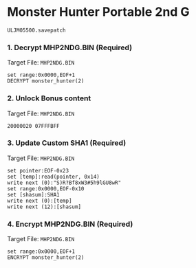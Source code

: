 #  Monster Hunter Portable 2nd G

`ULJM05500.savepatch`

### 1. Decrypt MHP2NDG.BIN (Required)

Target File: `MHP2NDG.BIN`

```
set range:0x0000,EOF+1
DECRYPT monster_hunter(2)
```

### 2. Unlock Bonus content

Target File: `MHP2NDG.BIN`

```
20000020 07FFFBFF
```

### 3. Update Custom SHA1 (Required)

Target File: `MHP2NDG.BIN`

```
set pointer:EOF-0x23
set [temp]:read(pointer, 0x14)
write next (0):"S)R?Bf8xW3#5h9lGU8wR"
set range:0x0000,EOF-0x10
set [shasum]:SHA1
write next (0):[temp]
write next (12):[shasum]
```

### 4. Encrypt MHP2NDG.BIN (Required)

Target File: `MHP2NDG.BIN`

```
set range:0x0000,EOF+1
ENCRYPT monster_hunter(2)
```

